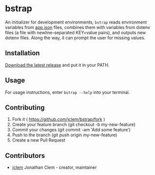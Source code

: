# bstrap

An initializer for development environments, `bstrap` reads environment
variables from [app.json][app_json] files, combines them with variables from
dotenv files (a file with newline-separated KEY=value pairs), and outputs
new dotenv files. Along the way, it can prompt the user for missing values.

## Installation

[Download the latest release][release] and put it in your PATH.

## Usage

For usage instructions, enter `bstrap --help` into your terminal.

## Contributing

1. Fork it ( https://github.com/jclem/bstrap/fork )
2. Create your feature branch (git checkout -b my-new-feature)
3. Commit your changes (git commit -am 'Add some feature')
4. Push to the branch (git push origin my-new-feature)
5. Create a new Pull Request

## Contributors

- [jclem](https://github.com/jclem) Jonathan Clem - creator, maintainer

[app_json]: https://devcenter.heroku.com/articles/app-json-schema
[release]: https://github.com/jclem/bstrap/releases/latest
